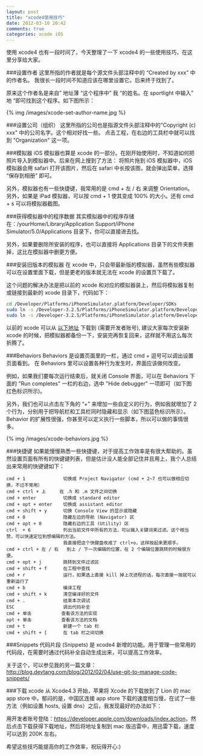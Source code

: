 ```yaml
---
layout: post
title: "xcode4使用技巧"
date: 2012-03-10 20:42
comments: true
categories: xcode iOS
---
```


使用 xcode4 也有一段时间了，今天整理了一下 xcode4 的一些使用技巧，在这里分享给大家。

<!-- more -->

###设置作者
这里所指的作者就是每个源文件头部注释中的 “Created by xxx" 中的作者名。
我很长一段时间不知道应该在哪里设置它。后来终于找到了。

原来这个作者名是来自” 地址薄 “这个程序中” 我 “的姓名。在 sportlight 中输入” 地 “即可找到这个程序。如下图所示：

{% img /images/xcode-set-author-name.jpg %}

###设置公司（组织）
这里所指的公司也是指源文件头部注释中的”Copyright (c) xxx" 中的公司名字。这个相对好找一些。
点击工程，在右边的工具栏中就可以找到 "Organization" 这一项。

###模拟器
iOS 模拟器也算是 xcode 的一部分。在刚开始使用时，不知道如何把照片导入到模拟器中。后来在网上搜到了方法：
将照片拖到 iOS 模拟器中，iOS 模拟器会用 safari 打开该图片，然后在 safari 中长按该图，就会弹出菜单，选择 “保存到相册” 即可。

另外，模拟器也有一些快捷键，我常用的是 cmd + 左 / 右 来调整 Orientation。另外，如果是 iPad 模拟器，可以按 cmd + 1 使其变成 100% 的大小。还有 cmd + s 可以将模拟器截图。

###获得模拟器中的程序数据
其实模拟器中的程序存储在：/yourHome/Library/Application Support/iPhone Simulator/5.0/Applications 目录下，你可以直接进去找。

另外，如果要删除所安装的程序，也可以直接将 Applications 目录下的文件夹删掉，这比在模拟器中删更方便。

###安装旧版本的模拟器
在 xcode 中，只会带最新版的模拟器，虽然有些模拟器可以在设置里面下载，但是更老的版本就无法在 xcode 的设置页下载了。

这个问题的解决办法是把以前的 xcode 和对应的模拟器装上，然后将模拟器复制或链接到最新的 xcode 目录下，代码如下：

``` bash
cd /Developer/Platforms/iPhoneSimulator.platform/Developer/SDKs
sudo ln -s /Developer-3.2.5/Platforms/iPhoneSimulator.platform/Developer/SDKs/iPhoneSimulator4.0.sdk .
sudo ln -s /Developer-3.2.5/Platforms/iPhoneSimulator.platform/Developer/SDKs/iPhoneSimulator4.1.sdk .
```

以前的 xcode 可以从 [以下地址](http://tangqiaoboy.blog.163.com/blog/static/116114258201191323919494/) 下载到 (需要开发者账号), 建议大家每次安装新 xcode 的时候，把模拟器都备份一下，安装完再恢复回来，这样就不用这么每次折腾了。

###Behaviors
Behaviors 是设置页面里的一栏，通过 cmd + 逗号可以调出设置页面看到。
在 Behaviors 里可以设置各种行为发生时，界面应该做何改变。

例如，如果我们要每次运行结束后，就关闭 Console 界面，可以在 Behaviors 下面的 "Run completes" 一栏的右边，选中 "Hide debugger" 一项即可（如下图红色标识所示)。

另外，我们也可以点击左下角的 “+” 来增加一些自定义的行为，例如我就增加了 2 个行为，分别用于把导航栏和工具栏同时隐藏和显示（如下图蓝色标识所示）。Behavior 的扩展性很强，你甚至可以定义执行一些脚本，所以可以做的事情很多。

{% img /images/xcode-behaviors.jpg %}

###快捷键
如果能慢慢熟悉一些快捷键，对于提高工作效率是有很大帮助的。虽然设置页面有所有的快键键列表，但是估计没人能全部记住并且用上，我个人总结出来常用的快键键如下：

```
cmd + 1              切换成 Project Navigator (cmd + 2~7 也可以做相应切换，不过不常用）
cmd + ctrl + 上     在 .h 和 .m 文件之间切换
cmd + enter          切换成 standard editor
cmd + opt + enter    切换成 assistant editor
cmd + shift + y      切换 Console View 的显示或隐藏
cmd + 0              隐藏左边的导航 (Navigator) 区
cmd + opt + 0        隐藏右边的工具 (Utility) 区
ctrl  + 6            列出当前文件中所有的方法，可以输入关键词来过滤。这个相当赞，可以快速定位到想编辑的方法。
                     我直接把这个快键盘改成了 ctrl+o，这样按起来更顺手。
cmd + ctrl + 左 / 右   到上 / 下一次编辑的位置，在 2 个编辑位置跳转的时候很方便。
cmd + opt + j        跳转到文件过滤区
cmd + shift + f      在工程中查找
cmd + r              运行，如果选上直接 kill 掉上次进程的话，每次直接一按就可以重新运行了
cmd + b              编译工程
cmd + shift + k      清空编译好的文件
cmd + .              结束本次调试
ESC                  调出代码补全
cmd + 单击           查看该方法的实现
opt + 单击           查看该方法的文档
cmd + t              新建一个 tab 栏
cmd + shift + [      在 tab 栏之间切换
```

###Snippets
代码片段 (Snippets) 是 xcode4 新增的功能。用于管理一些常用的代码段，在需要时通过代码补全自动生成出来，可以提高工作效率。

关于这个，可以参见我的另一篇文章：<http://blog.devtang.com/blog/2012/02/04/use-git-to-manage-code-snippets/>

###下载 xcode
从 Xcode4.3 开始，苹果将 Xcode 的下载放到了 Lion 的 mac app store 中。郁闷的是，中国区连接 app store 下载的速度相当慢，在试了一些方法（例如设置 hosts, 设置 dns）之后，我发现最好的办法如下：

用开发者账号登陆：<https://developer.apple.com/downloads/index.action>，然后点击下载获得下载地址，然后将地址复制到 mac 版迅雷中，用迅雷下载，速度可以达到 200K 左右。

希望这些技巧能提高你的工作效率，祝玩得开心:)


